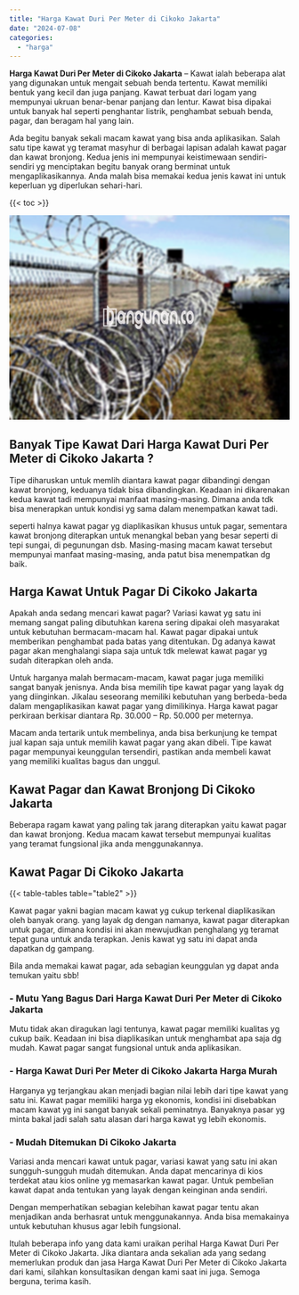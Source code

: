```yaml
---
title: "Harga Kawat Duri Per Meter di Cikoko Jakarta"
date: "2024-07-08"
categories: 
  - "harga"
---
```


**Harga Kawat Duri Per Meter di Cikoko Jakarta** – Kawat ialah beberapa alat yang digunakan untuk mengait sebuah benda tertentu. Kawat memiliki bentuk yang kecil dan juga panjang. Kawat terbuat dari logam yang mempunyai ukruan benar-benar panjang dan lentur. Kawat bisa dipakai untuk banyak hal seperti penghantar listrik, penghambat sebuah benda, pagar, dan beragam hal yang lain.

Ada begitu banyak sekali macam kawat yang bisa anda aplikasikan. Salah satu tipe kawat yg teramat masyhur di berbagai lapisan adalah kawat pagar dan kawat bronjong. Kedua jenis ini mempunyai keistimewaan sendiri-sendiri yg menciptakan begitu banyak orang berminat untuk mengaplikasikannya. Anda malah bisa memakai kedua jenis kawat ini untuk keperluan yg diperlukan sehari-hari.

{{< toc >}}

![Harga Kawat Duri Per Meter di Cikoko Jakarta](/images/jual-kawat-murah43.png)

## Banyak Tipe Kawat Dari Harga Kawat Duri Per Meter di Cikoko Jakarta ?

Tipe diharuskan untuk memlih diantara kawat pagar dibandingi dengan kawat bronjong, keduanya tidak bisa dibandingkan. Keadaan ini dikarenakan kedua kawat tadi mempunyai manfaat masing-masing. Dimana anda tdk bisa menerapkan untuk kondisi yg sama dalam menempatkan kawat tadi.

seperti halnya kawat pagar yg diaplikasikan khusus untuk pagar, sementara kawat bronjong diterapkan untuk menangkal beban yang besar seperti di tepi sungai, di pegunungan dsb. Masing-masing macam kawat tersebut mempunyai manfaat masing-masing, anda patut bisa menempatkan dg baik.

## Harga Kawat Untuk Pagar Di Cikoko Jakarta

Apakah anda sedang mencari kawat pagar? Variasi kawat yg satu ini memang sangat paling dibutuhkan karena sering dipakai oleh masyarakat untuk kebutuhan bermacam-macam hal. Kawat pagar dipakai untuk memberikan penghambat pada batas yang ditentukan. Dg adanya kawat pagar akan menghalangi siapa saja untuk tdk melewat kawat pagar yg sudah diterapkan oleh anda.

Untuk harganya malah bermacam-macam, kawat pagar juga memiliki sangat banyak jenisnya. Anda bisa memilih tipe kawat pagar yang layak dg yang diinginkan. Jikalau seseorang memiliki kebutuhan yang berbeda-beda dalam mengaplikasikan kawat pagar yang dimilikinya. Harga kawat pagar perkiraan berkisar diantara Rp. 30.000 – Rp. 50.000 per meternya.

Macam anda tertarik untuk membelinya, anda bisa berkunjung ke tempat jual kapan saja untuk memilih kawat pagar yang akan dibeli. Tipe kawat pagar mempunyai keunggulan tersendiri, pastikan anda membeli kawat yang memiliki kualitas bagus dan unggul.

## Kawat Pagar dan Kawat Bronjong Di Cikoko Jakarta

Beberapa ragam kawat yang paling tak jarang diterapkan yaitu kawat pagar dan kawat bronjong. Kedua macam kawat tersebut mempunyai kualitas yang teramat fungsional jika anda menggunakannya.

## Kawat Pagar Di Cikoko Jakarta

{{< table-tables table="table2" >}}

Kawat pagar yakni bagian macam kawat yg cukup terkenal diaplikasikan oleh banyak orang. yang layak dg dengan namanya, kawat pagar diterapkan untuk pagar, dimana kondisi ini akan mewujudkan penghalang yg teramat tepat guna untuk anda terapkan. Jenis kawat yg satu ini dapat anda dapatkan dg gampang.

Bila anda memakai kawat pagar, ada sebagian keunggulan yg dapat anda temukan yaitu sbb!

### \- Mutu Yang Bagus Dari Harga Kawat Duri Per Meter di Cikoko Jakarta

Mutu tidak akan diragukan lagi tentunya, kawat pagar memiliki kualitas yg cukup baik. Keadaan ini bisa diaplikasikan untuk menghambat apa saja dg mudah. Kawat pagar sangat fungsional untuk anda aplikasikan.

### \- Harga Kawat Duri Per Meter di Cikoko Jakarta Harga Murah

Harganya yg terjangkau akan menjadi bagian nilai lebih dari tipe kawat yang satu ini. Kawat pagar memiliki harga yg ekonomis, kondisi ini disebabkan macam kawat yg ini sangat banyak sekali peminatnya. Banyaknya pasar yg minta bakal jadi salah satu alasan dari harga kawat yg lebih ekonomis.

### \- Mudah Ditemukan Di Cikoko Jakarta

Variasi anda mencari kawat untuk pagar, variasi kawat yang satu ini akan sungguh-sungguh mudah ditemukan. Anda dapat mencarinya di kios terdekat atau kios online yg memasarkan kawat pagar. Untuk pembelian kawat dapat anda tentukan yang layak dengan keinginan anda sendiri.

Dengan memperhatikan sebagian kelebihan kawat pagar tentu akan menjadikan anda berhasrat untuk menggunakannya. Anda bisa memakainya untuk kebutuhan khusus agar lebih fungsional.

Itulah beberapa info yang data kami uraikan perihal Harga Kawat Duri Per Meter di Cikoko Jakarta. Jika diantara anda sekalian ada yang sedang memerlukan produk dan jasa Harga Kawat Duri Per Meter di Cikoko Jakarta dari kami, silahkan konsultasikan dengan kami saat ini juga. Semoga berguna, terima kasih.
